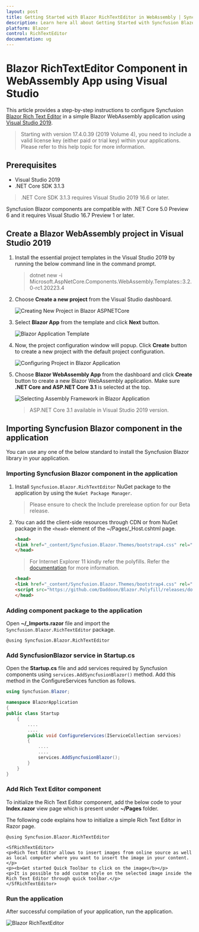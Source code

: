 ```yaml
---
layout: post
title: Getting Started with Blazor RichTextEditor in WebAssembly | Syncfusion
description: Learn here all about Getting Started with Syncfusion Blazor RichTextEditor Component in Blazor WebAssembly (WASM) App using Visual Studio and more.
platform: Blazor
control: RichTextEditor
documentation: ug
---
```


<!-- markdownlint-disable MD024 -->

# Blazor RichTextEditor Component in WebAssembly App using Visual Studio

This article provides a step-by-step instructions to configure Syncfusion [Blazor Rich Text Editor](https://blazor.syncfusion.com/demos/rich-text-editor/overview?theme=bootstrap4) in a simple Blazor WebAssembly application using [Visual Studio 2019](https://visualstudio.microsoft.com/vs/).

> Starting with version 17.4.0.39 (2019 Volume 4), you need to include a valid license key (either paid or trial key) within your applications. Please refer to this help topic for more information.

## Prerequisites

* Visual Studio 2019
* .NET Core SDK 3.1.3

> .NET Core SDK 3.1.3 requires Visual Studio 2019 16.6 or later.

Syncfusion Blazor components are compatible with .NET Core 5.0 Preview 6 and it requires Visual Studio 16.7 Preview 1 or later.

## Create a Blazor WebAssembly project in Visual Studio 2019

1. Install the essential project templates in the Visual Studio 2019 by running the below command line in the command prompt.

    > dotnet new -i Microsoft.AspNetCore.Components.WebAssembly.Templates::3.2.0-rc1.20223.4

2. Choose **Create a new project** from the Visual Studio dashboard.

    ![Creating New Project in Blazor ASPNETCore](../images/blazor-aspnetcore-create-new-project.png)

3. Select **Blazor App** from the template and click **Next** button.

    ![Blazor Application Template](../images/blazor-template.png)

4. Now, the project configuration window will popup. Click **Create** button to create a new project with the default project configuration.

    ![Configuring Project in Blazor Application](../images/blazor-project-configuration.png)

5. Choose **Blazor WebAssembly App** from the dashboard and click **Create** button to create a new Blazor WebAssembly application. Make sure **.NET Core and ASP.NET Core 3.1** is selected at the top.

    ![Selecting Assembly Framework in Blazor Application](../images/blazor-select-framework.png)

    > ASP.NET Core 3.1 available in Visual Studio 2019 version.

## Importing Syncfusion Blazor component in the application

You can use any one of the below standard to install the Syncfusion Blazor library in your application.

### Importing Syncfusion Blazor component in the application

1. Install `Syncfusion.Blazor.RichTextEditor` NuGet package to the application by using the `NuGet Package Manager`.

    > Please ensure to check the Include prerelease option for our Beta release.

2. You can add the client-side resources through CDN or from NuGet package in the `<head>` element of the ~/Pages/_Host.cshtml page.

    ```html
    <head>
    <link href="_content/Syncfusion.Blazor.Themes/bootstrap4.css" rel="stylesheet" />
    </head>
    ```
    > For Internet Explorer 11 kindly refer the polyfills. Refer the [documentation](https://blazor.syncfusion.com/documentation/common/how-to/render-blazor-server-app-in-ie/) for more information.

    ```html
    <head>
    <link href="_content/Syncfusion.Blazor.Themes/bootstrap4.css" rel="stylesheet" />>
    <script src="https://github.com/Daddoon/Blazor.Polyfill/releases/download/3.0.1/blazor.polyfill.min.js"></script>
    </head>
    ```

### Adding component package to the application

Open **~/_Imports.razor** file and import the `Syncfusion.Blazor.RichTextEditor` package.

```cshtml
@using Syncfusion.Blazor.RichTextEditor
```

### Add SyncfusionBlazor service in Startup.cs

Open the **Startup.cs** file and add services required by Syncfusion components using `services.AddSyncfusionBlazor()` method. Add this method in the ConfigureServices function as follows.

```c#
using Syncfusion.Blazor;

namespace BlazorApplication
{
public class Startup
    {
        ....
        ....
        public void ConfigureServices(IServiceCollection services)
        {
            ....
            ....
            services.AddSyncfusionBlazor();
        }
    }
}
```

### Add Rich Text Editor component

To initialize the Rich Text Editor component, add the below code to your **Index.razor** view page which is present under **~/Pages** folder.

The following code explains how to initialize a simple Rich Text Editor in Razor page.

```cshtml
@using Syncfusion.Blazor.RichTextEditor

<SfRichTextEditor>
<p>Rich Text Editor allows to insert images from online source as well as local computer where you want to insert the image in your content.</p>
<p><b>Get started Quick Toolbar to click on the image</b></p>
<p>It is possible to add custom style on the selected image inside the Rich Text Editor through quick toolbar.</p>
</SfRichTextEditor>
```

### Run the application

After successful compilation of your application, run the application.


![Blazor RichTextEditor](../images/blazor-richtexteditor-component.png)